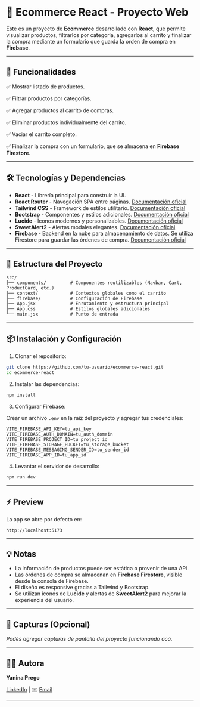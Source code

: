 
# 🛂 Ecommerce React - Proyecto Web

Este es un proyecto de **Ecommerce** desarrollado con **React**, que permite visualizar productos, filtrarlos por categoría, agregarlos al carrito y finalizar la compra mediante un formulario que guarda la orden de compra en **Firebase**.

---

## 🚀 Funcionalidades

✅ Mostrar listado de productos.

✅ Filtrar productos por categorías.

✅ Agregar productos al carrito de compras.

✅ Eliminar productos individualmente del carrito.

✅ Vaciar el carrito completo.

✅ Finalizar la compra con un formulario, que se almacena en **Firebase Firestore**.

---

## 🛠️ Tecnologías y Dependencias

- **React** - Librería principal para construir la UI.
- **React Router** - Navegación SPA entre páginas. [Documentación oficial](https://reactrouter.com/)
- **Tailwind CSS** - Framework de estilos utilitario. [Documentación oficial](https://tailwindcss.com/docs/installation)
- **Bootstrap** - Componentes y estilos adicionales. [Documentación oficial](https://react-bootstrap.netlify.app/)
- **Lucide** - Íconos modernos y personalizables. [Documentación oficial](https://lucide.dev/)
- **SweetAlert2** - Alertas modales elegantes. [Documentación oficial](https://sweetalert2.github.io/)
- **Firebase** - Backend en la nube para almacenamiento de datos. Se utiliza Firestore para guardar las órdenes de compra. [Documentación oficial](https://firebase.google.com/docs)

---

## 📂 Estructura del Proyecto

```
src/
├── components/         # Componentes reutilizables (Navbar, Cart, ProductCard, etc.)           
├── context/            # Contextos globales como el carrito
├── firebase/           # Configuración de Firebase
├── App.jsx             # Enrutamiento y estructura principal
├── App.css             # Estilos globales adicionales
└── main.jsx            # Punto de entrada
```

---

## 📦 Instalación y Configuración

1. Clonar el repositorio:

```bash
git clone https://github.com/tu-usuario/ecommerce-react.git
cd ecommerce-react
```

2. Instalar las dependencias:

```bash
npm install
```

3. Configurar Firebase:

Crear un archivo `.env` en la raíz del proyecto y agregar tus credenciales:

```
VITE_FIREBASE_API_KEY=tu_api_key
VITE_FIREBASE_AUTH_DOMAIN=tu_auth_domain
VITE_FIREBASE_PROJECT_ID=tu_project_id
VITE_FIREBASE_STORAGE_BUCKET=tu_storage_bucket
VITE_FIREBASE_MESSAGING_SENDER_ID=tu_sender_id
VITE_FIREBASE_APP_ID=tu_app_id
```

4. Levantar el servidor de desarrollo:

```bash
npm run dev
```

---

## ⚡ Preview

La app se abre por defecto en:

```
http://localhost:5173
```

---

## 💡 Notas

- La información de productos puede ser estática o provenir de una API.
- Las órdenes de compra se almacenan en **Firebase Firestore**, visible desde la consola de Firebase.
- El diseño es responsive gracias a Tailwind y Bootstrap.
- Se utilizan íconos de **Lucide** y alertas de **SweetAlert2** para mejorar la experiencia del usuario.

---

## 🎨 Capturas (Opcional)

*Podés agregar capturas de pantalla del proyecto funcionando acá.*

---

## 👩‍💻 Autora

**Yanina Prego**

[LinkedIn](https://www.linkedin.com/in/yanina-prego-1b9329144/) | ✉️ [Email](mailto:yaninaprego@gmail.com)

---
